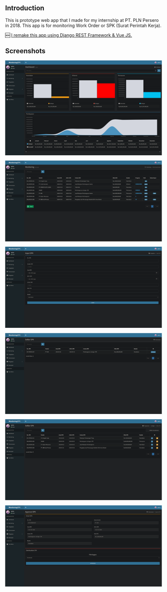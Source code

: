 ## Introduction
This is prototype web app that I made for my internship at PT. PLN Persero in 2018. This app is for monitoring Work Order or SPK (Surat Perintah Kerja).

🆕 [I remake this app using Django REST Framework & Vue JS.](https://github.com/wahyukusumo/monitoring-spk-django)


## Screenshots
![Dashboard Layout](/docs/dashboard.webp)

![Monitoring SPK Layout](/docs/monitoring_spk.webp)

![Input SPK Layout](/docs/input_spk.webp)

![Perencanaan/Planner Layout](/docs/perencanaan.webp)

![Pengawas/Supervisor Layout](/docs/pengawas.webp)

![Perencanaan/Planner Aprroving SPK Layout](/docs/approve_spk.webp)